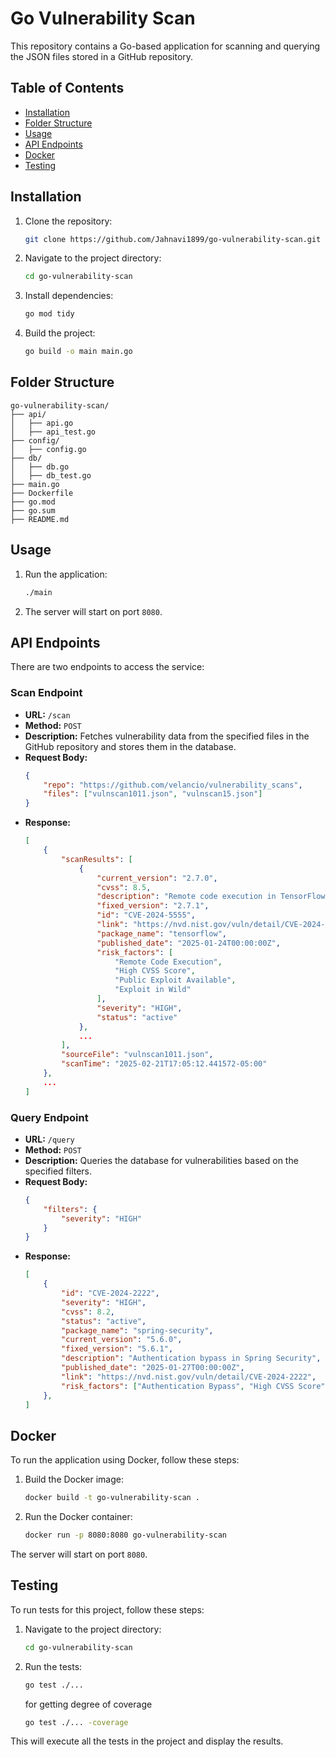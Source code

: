 # Go Vulnerability Scan

This repository contains a Go-based application for scanning and querying the JSON files stored in a GitHub repository.

## Table of Contents

- [Installation](#installation)
- [Folder Structure](#folder-structure)
- [Usage](#usage)
- [API Endpoints](#api-endpoints)
- [Docker](#docker)
- [Testing](#testing)

## Installation

1. Clone the repository:
    ```sh
    git clone https://github.com/Jahnavi1899/go-vulnerability-scan.git
    ```
2. Navigate to the project directory:
    ```sh
    cd go-vulnerability-scan
    ```
3. Install dependencies:
    ```sh
    go mod tidy
    ```
4. Build the project:
    ```sh
    go build -o main main.go
    ```
## Folder Structure
```
go-vulnerability-scan/
├── api/           
│   ├── api.go      
│   ├── api_test.go 
├── config/        
│   ├── config.go   
├── db/            
│   ├── db.go       
│   ├── db_test.go  
├── main.go        
├── Dockerfile     
├── go.mod         
├── go.sum         
├── README.md      
```

## Usage

1. Run the application:
    ```sh
    ./main
    ```
2. The server will start on port `8080`.

## API Endpoints

There are two endpoints to access the service: 

### Scan Endpoint

- **URL:** `/scan`
- **Method:** `POST`
- **Description:** Fetches vulnerability data from the specified files in the GitHub repository and stores them in the database.
- **Request Body:**
    ```json
    {
        "repo": "https://github.com/velancio/vulnerability_scans",
        "files": ["vulnscan1011.json", "vulnscan15.json"]
    }
    ```
- **Response:**
    ```json
    [
        {
            "scanResults": [
                {
                    "current_version": "2.7.0",
                    "cvss": 8.5,
                    "description": "Remote code execution in TensorFlow model loading",
                    "fixed_version": "2.7.1",
                    "id": "CVE-2024-5555",
                    "link": "https://nvd.nist.gov/vuln/detail/CVE-2024-5555",
                    "package_name": "tensorflow",
                    "published_date": "2025-01-24T00:00:00Z",
                    "risk_factors": [
                        "Remote Code Execution",
                        "High CVSS Score",
                        "Public Exploit Available",
                        "Exploit in Wild"
                    ],
                    "severity": "HIGH",
                    "status": "active"
                },
                ...
            ],
            "sourceFile": "vulnscan1011.json",
            "scanTime": "2025-02-21T17:05:12.441572-05:00"
        },
        ...
    ]
    ```

### Query Endpoint

- **URL:** `/query`
- **Method:** `POST`
- **Description:** Queries the database for vulnerabilities based on the specified filters.
- **Request Body:**
    ```json
    {
        "filters": {
            "severity": "HIGH"
        }
    }
    ```
- **Response:**
    ```json
    [
        {
            "id": "CVE-2024-2222",
            "severity": "HIGH",
            "cvss": 8.2,
            "status": "active",
            "package_name": "spring-security",
            "current_version": "5.6.0",
            "fixed_version": "5.6.1",
            "description": "Authentication bypass in Spring Security",
            "published_date": "2025-01-27T00:00:00Z",
            "link": "https://nvd.nist.gov/vuln/detail/CVE-2024-2222",
            "risk_factors": ["Authentication Bypass", "High CVSS Score", "Proof of Concept Exploit Available"]
        },
    ]
    ```
## Docker

To run the application using Docker, follow these steps:

1. Build the Docker image:
    ```sh
    docker build -t go-vulnerability-scan .
    ```
2. Run the Docker container:
    ```sh
    docker run -p 8080:8080 go-vulnerability-scan
    ```

The server will start on port `8080`.

## Testing

To run tests for this project, follow these steps:

1. Navigate to the project directory:
    ```sh
    cd go-vulnerability-scan
    ```
2. Run the tests:
    ```sh
    go test ./...
    ```
    for getting degree of coverage
    ```sh
    go test ./... -coverage
    ```

This will execute all the tests in the project and display the results.



